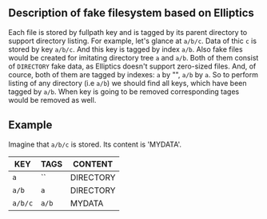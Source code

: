## Description of fake filesystem based on Elliptics

Each file is stored by fullpath key and is tagged by its parent directory to support directory listing.
For example, let's glance at `a/b/c`. Data of thic `c` is stored by key `a/b/c`.
And this key is tagged by index `a/b`. Also fake files would be created for imitating directory tree `a` and `a/b`.
Both of them consist of `DIRECTORY` fake data, as Elliptics doesn't support zero-sized files. And, of cource, both of them are tagged by indexes: `a` by "", `a/b` by `a`.
So to perform listing of any directory (i.e `a/b`) we should find all keys, which have been tagged by `a/b`.
When key is going to be removed corresponding tages would be removed as well.

## Example

Imagine that `a/b/c` is stored. Its content is 'MYDATA'.


KEY    | TAGS     | CONTENT
-------|----------|----------
`a`    | ``       | DIRECTORY
`a/b`  | `a`      | DIRECTORY
`a/b/c`| `a/b`    | MYDATA

